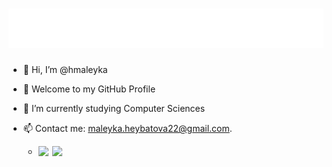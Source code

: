   <h1 align="center">
  <img src="https://raw.githubusercontent.com/hmaleyka/hmaleyka/main/header.svg" alt="Maleyka Heybatova" />
</h1> 

- 👋 Hi, I’m @hmaleyka
- 👀 Welcome to my GitHub Profile
- 🌱 I’m currently studying Computer Sciences
- 📫 Contact me: maleyka.heybatova22@gmail.com.


     - [<img align="left" width="22px" src="https://raw.githubusercontent.com/gauravghongde/social-icons/master/SVG/Black/LinkedIN_white.svg"/>](http://linkedin.com/in/maleyka-heybatova-6a003b234)
 
       [<img align="left" width="22px" src="https://raw.githubusercontent.com/gauravghongde/social-icons/master/SVG/Black/Gmail_white.svg"/>](mailto:maleyka.heybatova.rauf@bsu.edu.az)
       
<!---
hmaleyka/hmaleyka is a ✨ special ✨ repository because its `README.md` (this file) appears on your GitHub profile.
You can click the Preview link to take a look at your changes.
--->
